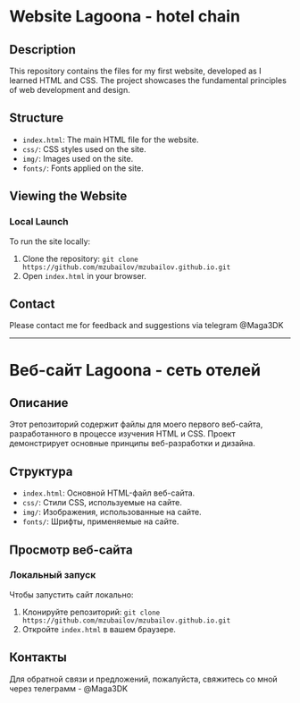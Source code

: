 # Website Lagoona - hotel chain

## Description

This repository contains the files for my first website, developed as I learned HTML and CSS. The project showcases the fundamental principles of web development and design.

## Structure

- `index.html`: The main HTML file for the website.
- `css/`: CSS styles used on the site.
- `img/`: Images used on the site.
- `fonts/`: Fonts applied on the site.

## Viewing the Website

### Local Launch

To run the site locally:
1. Clone the repository: `git clone https://github.com/mzubailov/mzubailov.github.io.git`
2. Open `index.html` in your browser.

## Contact

Please contact me for feedback and suggestions via telegram @Maga3DK

---

# Веб-сайт Lagoona - сеть отелей

## Описание

Этот репозиторий содержит файлы для моего первого веб-сайта, разработанного в процессе изучения HTML и CSS. Проект демонстрирует основные принципы веб-разработки и дизайна.

## Структура

- `index.html`: Основной HTML-файл веб-сайта.
- `css/`: Стили CSS, используемые на сайте.
- `img/`: Изображения, использованные на сайте.
- `fonts/`: Шрифты, применяемые на сайте.

## Просмотр веб-сайта

### Локальный запуск

Чтобы запустить сайт локально:
1. Клонируйте репозиторий: `git clone https://github.com/mzubailov/mzubailov.github.io.git`
2. Откройте `index.html` в вашем браузере.

## Контакты

Для обратной связи и предложений, пожалуйста, свяжитесь со мной через телеграмм - @Maga3DK
